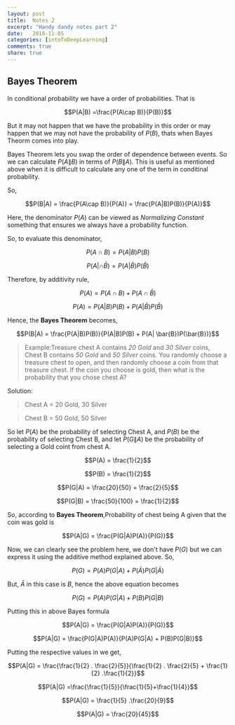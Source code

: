 ```yaml
---
layout: post
title:  Notes 2
excerpt: "Handy dandy notes part 2"
date:   2018-11-05
categories: [intoToDeepLearning]
comments: true
share: true
---
```


## Bayes Theorem

In conditional probability we have a order of probabilities. That is 

$$P(A|B) =\frac{P(A\cap B)}{P(B)}$$

But it may not happen that we have the probability in this order or may happen that we may not have the probability of $P(B)$, thats when Bayes Theorm comes into play.

Bayes Theorem lets you swap the order of dependence between events. So we can calculate $P(A\|B)$ in terms of $P(B\|A)$. This is useful as mentioned above when it is difficult to calculate any one of the term in conditinal probability.

So,

$$P(B|A) = \frac{P(A\cap B)}{P(A)} = \frac{P(A|B)P(B)}{P(A)}$$

Here, the denominator $P(A)$ can be viewed as *Normalizing Constant* something that ensures we always have a probability function.

So, to evaluate this denominator,

$$P(A\cap B) = P(A|B)P(B)$$

$$P(A|\cap \bar{B}) = P(A| \bar{B})P(\bar{B})$$

Therefore, by additivity rule, 

$$P(A) = P(A\cap B) + P(A\cap \bar{B})$$  

$$P(A)= P(A|B)P(B) + P(A| \bar{B})P(\bar{B})$$

Hence, the **Bayes Theorem** becomes,


$$P(B|A) = \frac{P(A|B)P(B)}{P(A|B)P(B) + P(A| \bar{B})P(\bar{B})}$$

>Example:Treasure chest A contains *20 Gold* and *30 Silver* coins, Chest B contains *50 Gold* and *50 Silver* coins. You randomly choose a treasure chest to open, and then randomly choose a coin from that treasure chest. If the coin you choose is gold, then what is the probability that you chose chest A?

Solution: 

>Chest A = 20 Gold, 30 Silver

>Chest B = 50 Gold, 50 Silver

So let $P(A)$ be the probability of selecting Chest A, and $P(B)$ be the probability of selecting Chest B, and let $P(G\|A)$ be the probability of selecting a Gold coint from chest A.

$$P(A) = \frac{1}{2}$$

$$P(B) = \frac{1}{2}$$

$$P(G|A) = \frac{20}{50} = \frac{2}{5}$$

$$P(G|B) = \frac{50}{100} = \frac{1}{2}$$

So, according to **Bayes Theorem**,Probability of chest being A given that the coin was gold is 

$$P(A|G) = \frac{P(G|A)P(A)}{P(G)}$$

Now, we can clearly see the problem here, we don't have $P(G)$ but we can express it using the additive method explained above. So,

 $$P(G) = P(A)P(G|A) + P(\bar{A})P(G|\bar{A})$$

But, $\bar{A}$ in this case is $B$, hence the above equation becomes

 $$P(G) = P(A)P(G|A) + P(B)P(G|B)$$

Putting this in above Bayes formula

$$P(A|G) = \frac{P(G|A)P(A)}{P(G)}$$

$$P(A|G) = \frac{P(G|A)P(A)}{P(A)P(G|A) + P(B)P(G|B)}$$

Putting the respective values in we get,

$$P(A|G) = \frac{\frac{1}{2} . \frac{2}{5}}{\frac{1}{2} . \frac{2}{5} + \frac{1}{2} .\frac{1}{2}}$$

$$P(A|G) =\frac{\frac{1}{5}}{\frac{1}{5}+\frac{1}{4}}$$

$$P(A|G) = \frac{1}{5} .\frac{20}{9}$$

$$P(A|G) = \frac{20}{45}$$
